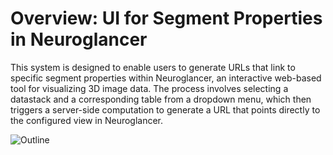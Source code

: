 # Overview: UI for Segment Properties in Neuroglancer
This system is designed to enable users to generate URLs that link to specific segment properties within Neuroglancer, an interactive web-based tool for visualizing 3D image data. The process involves selecting a datastack and a corresponding table from a dropdown menu, which then triggers a server-side computation to generate a URL that points directly to the configured view in Neuroglancer.

![Outline](https://github.com/aplbrain/neuroglancer-segment-properties/assets/66258538/9063501c-bb9b-433a-99c6-caf092245569)